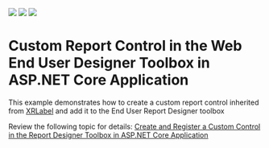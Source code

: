 <!-- default badges list -->
![](https://img.shields.io/endpoint?url=https://codecentral.devexpress.com/api/v1/VersionRange/329822299/2020.2)
[![](https://img.shields.io/badge/Open_in_DevExpress_Support_Center-FF7200?style=flat-square&logo=DevExpress&logoColor=white)](https://supportcenter.devexpress.com/ticket/details/T965031)
[![](https://img.shields.io/badge/📖_How_to_use_DevExpress_Examples-e9f6fc?style=flat-square)](https://docs.devexpress.com/GeneralInformation/403183)
<!-- default badges end -->
# Custom Report Control in the Web End User Designer Toolbox in ASP.NET Core Application

This example demonstrates how to create a custom report control inherited from [XRLabel](https://docs.devexpress.com/XtraReports/DevExpress.XtraReports.UI.XRLabel) and add it to the End User Report Designer toolbox


Review the following topic for details: [Create and Register a Custom Control in the Report Designer Toolbox in ASP.NET Core Application](https://docs.devexpress.com/XtraReports/402553/)

